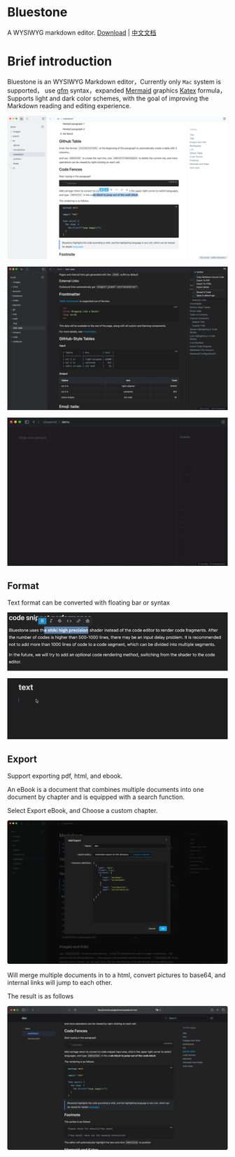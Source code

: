 # Bluestone
A WYSIWYG markdown editor.
[Download](https://github.com/1943time/bluestone/releases/latest)
 | [中文文档](./ZH_README.md)


# Brief introduction

Bluestone is an WYSIWYG Markdown editor，Currently only `Mac` system is supported，
use [gfm](https://github.github.com/gfm/) syntax，expanded [Mermaid](https://mermaid.js.org/) graphics [Katex](https://katex.org/) formula，
Supports light and dark color schemes, with the goal of improving the Markdown reading and editing experience.

![](./docs/assets/d1.png)

![](./docs/assets/d2.png)

![](./docs/assets/syntax.gif)

## Format

Text format can be converted with floating bar or syntax

![](./docs/assets/text.png)

![](./docs/assets/test1.gif)

## Export

Support exporting pdf, html, and ebook.

An eBook is a document that combines multiple documents into one document by chapter and is equipped with a search function.

Select Export eBook, and Choose a custom chapter.

![](./docs/assets/d3.png)

Will merge multiple documents in to a html, convert pictures to base64, and internal links will jump to each other.

The result is as follows

![](./docs/assets/d4.png)




